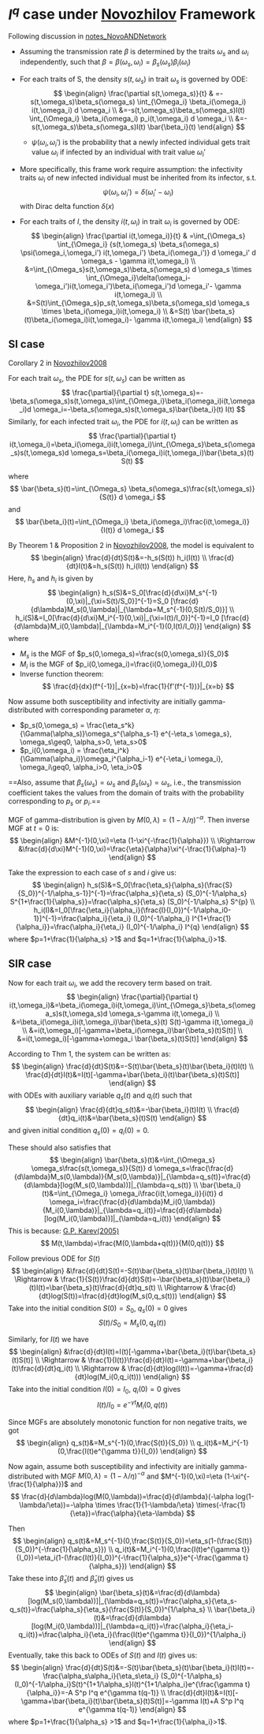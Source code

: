 # $I^q$ case under [Novozhilov](Novozhilov2008.pdf) Framework

Following discussion in [notes_NovoANDNetwork](notes_NovoANDNetwork.Rmd)
-  Assuming the transmission rate $\beta$ is determined by the traits $\omega_s$ and $\omega_i$ independently, such that $\beta=\beta(\omega_s,\omega_i)=\beta_s(\omega_s) \beta_i(\omega_i)$
-   For each traits of S, the density $s(t,\omega_s)$ in trait $\omega_s$ is governed by ODE:
	$$
	\begin{align}
	    \frac{\partial s(t,\omega_s)}{t} & =-s(t,\omega_s)\beta_s(\omega_s) \int_{\Omega_i} \beta_i(\omega_i) i(t,\omega_i) d \omega_i
	    \\
	    &=-s(t,\omega_s)\beta_s(\omega_s)I(t) \int_{\Omega_i} \beta_i(\omega_i) p_i(t,\omega_i) d \omega_i
	    \\
	    &=-s(t,\omega_s)\beta_s(\omega_s)I(t) \bar{\beta_i}(t)
    \end{align}
    $$

	- $\psi(\omega_i,\omega_i')$ is the probability that a newly infected individual gets trait value $\omega_i$ if infected by an individual with trait value $\omega_i'$

- More specifically, this frame work require assumption: the infectivity traits $\omega_i$ of new infected individual must be inherited from its infector, s.t. 
	$$
	\psi(\omega_i,\omega_i')=\delta(\omega_i'-\omega_i)
	$$
with Dirac delta function $\delta(x)$
-   For each traits of $I$, the density $i(t,\omega_i)$ in trait $\omega_i$ is governed by ODE:
$$
\begin{align}
	\frac{\partial i(t,\omega_i)}{t} & =\int_{\Omega_s} \int_{\Omega_i} {s(t,\omega_s) \beta_s(\omega_s) \psi(\omega_i,\omega_i') i(t,\omega_i') \beta_i(\omega_i')} d \omega_i' d \omega_s - \gamma i(t,\omega_i)
	\\
	&=\int_{\Omega_s}s(t,\omega_s)\beta_s(\omega_s) d \omega_s \times \int_{\Omega_i}\delta(\omega_i-\omega_i')i(t,\omega_i')\beta_i(\omega_i')d \omega_i'- \gamma i(t,\omega_i)
	\\
	&=S(t)\int_{\Omega_s}p_s(t,\omega_s)\beta_s(\omega_s)d \omega_s \times \beta_i(\omega_i)i(t,\omega_i)
	\\
	&=S(t) \bar{\beta_s}(t)\beta_i(\omega_i)i(t,\omega_i)- \gamma i(t,\omega_i)
\end{align}
$$

## SI case
Corollary 2 in [Novozhilov2008](Novozhilov2008.pdf)

For each trait $\omega_s$, the PDE for $s(t,\omega_s)$ can be written as
$$
\frac{\partial}{\partial t} s(t,\omega_s)=-\beta_s(\omega_s)s(t,\omega_s)\int_{\Omega_i}\beta_i(\omega_i)i(t,\omega_i)d \omega_i=-\beta_s(\omega_s)s(t,\omega_s)\bar{\beta_i}(t) I(t)
$$
Similarly, for each infected trait $\omega_i$, the PDE for $i(t,\omega_i)$ can be written as 
$$
\frac{\partial}{\partial t} i(t,\omega_i)=\beta_i(\omega_i)i(t,\omega_i)\int_{\Omega_s}\beta_s(\omega_s)s(t,\omega_s)d \omega_s=\beta_i(\omega_i)i(t,\omega_i)\bar{\beta_s}(t) S(t)
$$

where 
$$
\bar{\beta_s}(t)=\int_{\Omega_s} \beta_s(\omega_s)\frac{s(t,\omega_s)}{S(t)} d \omega_i
$$
and
$$
\bar{\beta_i}(t)=\int_{\Omega_i} \beta_i(\omega_i)\frac{i(t,\omega_i)}{I(t)} d \omega_i
$$

By Theorem 1 & Proposition 2 in [Novozhilov2008](Novozhilov2008.pdf), the model is equivalent to 
$$
\begin{align}
	\frac{d}{dt}S(t)&=-h_s(S(t)) h_i(I(t)) 
	\\
	\frac{d}{dt}I(t)&=h_s(S(t)) h_i(I(t))
\end{align}
$$
Here, $h_s$ and $h_i$ is given by 
$$
\begin{align}
	h_s(S)&=S_0[\frac{d}{d\xi}M_s^{-1}(0,\xi)|_{\xi=S(t)/S_0}]^{-1}=S_0 [\frac{d}{d\lambda}M_s(0,\lambda)|_{\lambda=M_s^{-1}(0,S(t)/S_0)}]
	\\
	h_i(S)&=I_0[\frac{d}{d\xi}M_i^{-1}(0,\xi)|_{\xi=I(t)/I_0}]^{-1}=I_0 [\frac{d}{d\lambda}M_i(0,\lambda)|_{\lambda=M_i^{-1}(0,I(t)/I_0)}]
\end{align}
$$
where
- $M_s$ is the MGF of $p_s(0,\omega_s)=\frac{s(0,\omega_s)}{S_0}$
- $M_i$ is the MGF of $p_i(0,\omega_i)=\frac{i(0,\omega_i)}{I_0}$
- Inverse function theorem: 
$$
\frac{d}{dx}(f^{-1})|_{x=b}=\frac{1}{f'(f^{-1})}|_{x=b}
$$

Now assume both susceptibility and infectivity are initially gamma-distributed with corresponding parameter $\alpha$, $\eta$:
- $p_s(0,\omega_s) = \frac{\eta_s^k}{\Gamma(\alpha_s)}\omega_s^{\alpha_s-1} e^{-\eta_s \omega_s}, \omega_s\geq0, \alpha_s>0, \eta_s>0$
- $p_i(0,\omega_i) = \frac{\eta_i^k}{\Gamma(\alpha_i)}\omega_i^{\alpha_i-1} e^{-\eta_i \omega_i}, \omega_i\geq0, \alpha_i>0, \eta_i>0$

==Also, assume that $\beta_s(\omega_s) = \omega_s$ and $\beta_s(\omega_s)=\omega_s$, i.e., the transmission coefficient
takes the values from the domain of traits with the probability corresponding to $p_s$ or $p_i$.==

MGF of gamma-distribution is given by $M(0,\lambda)=(1-\lambda/\eta)^{-\alpha}$. Then inverse MGF at $t=0$ is:
$$
\begin{align}
	&M^{-1}(0,\xi)=\eta (1-\xi^{-\frac{1}{\alpha}})
	\\
	\Rightarrow &\frac{d}{d\xi}M^{-1}(0,\xi)=\frac{\eta}{\alpha}\xi^{-\frac{1}{\alpha}-1}
\end{align}
$$

Take the expression to each case of $s$ and $i$ give us:
$$
\begin{align}
	h_s(S)&=S_0[\frac{\eta_s}{\alpha_s}(\frac{S}{S_0})^{-1/\alpha_s-1}]^{-1}=\frac{\alpha_s}{\eta_s} (S_0)^{-1/\alpha_s} S^{1+\frac{1}{\alpha_s}}=\frac{\alpha_s}{\eta_s} (S_0)^{-1/\alpha_s} S^{p}
\\
	h_i(I)&=I_0[\frac{\eta_i}{\alpha_i}(\frac{I}{I_0})^{-1/\alpha_i0-1}]^{-1}=\frac{\alpha_i}{\eta_i} (I_0)^{-1/\alpha_i} I^{1+\frac{1}{\alpha_i}}=\frac{\alpha_i}{\eta_i} (I_0)^{-1/\alpha_i} I^{q}
\end{align}
$$
where $p=1+\frac{1}{\alpha_s} >1$ and $q=1+\frac{1}{\alpha_i}>1$.

## SIR case
Now for each trait $\omega_i$, we add the recovery term based on trait.
$$
\begin{align}
	\frac{\partial}{\partial t} i(t,\omega_i)&=\beta_i(\omega_i)i(t,\omega_i)\int_{\Omega_s}\beta_s(\omega_s)s(t,\omega_s)d \omega_s-\gamma i(t,\omega_i)
	\\
	&=\beta_i(\omega_i)i(t,\omega_i)\bar{\beta_s}(t) S(t)-\gamma i(t,\omega_i)
	\\
	&=i(t,\omega_i)[-\gamma+\beta_i(\omega_i)\bar{\beta_s}(t)S(t)]
	\\
	&=i(t,\omega_i)[-\gamma+\omega_i \bar{\beta_s}(t)S(t)]
\end{align}
$$

According to Thm 1, the system can be written as:
$$
\begin{align}
	\frac{d}{dt}S(t)&=-S(t)\bar{\beta_s}(t)\bar{\beta_i}(t)I(t)
	\\
	\frac{d}{dt}I(t)&=I(t)[-\gamma+\bar{\beta_i}(t)\bar{\beta_s}(t)S(t)]
\end{align}
$$
with ODEs with auxiliary variable $q_s(t)$ and $q_i(t)$ such that 
$$
\begin{align}
	\frac{d}{dt}q_s(t)&=-\bar{\beta_i}(t)I(t)
	\\
	\frac{d}{dt}q_i(t)&=\bar{\beta_s}(t)S(t)
\end{align}
$$
and given initial condition $q_s(0)=q_i(0)=0$.

These should also satisfies that 
$$
\begin{align}
	\bar{\beta_s}(t)&=\int_{\Omega_s} \omega_s\frac{s(t,\omega_s)}{S(t)} d \omega_s=\frac{\frac{d}{d\lambda}M_s(0,\lambda)}{M_s(0,\lambda)}|_{\lambda=q_s(t)}=\frac{d}{d\lambda}[log(M_s(0,\lambda))]|_{\lambda=q_s(t)}
	\\
	\bar{\beta_i}(t)&=\int_{\Omega_i} \omega_i\frac{i(t,\omega_i)}{i(t)} d \omega_i=\frac{\frac{d}{d\lambda}M_i(0,\lambda)}{M_i(0,\lambda)}|_{\lambda=q_i(t)}=\frac{d}{d\lambda}[log(M_i(0,\lambda))]|_{\lambda=q_i(t)}
\end{align}
$$
This is because: [G.P. Karev(2005)](https://www.aimsciences.org/article/doi/10.3934/proc.2005.2005.487)
$$
M(t,\lambda)=\frac{M(0,\lambda+q(t))}{M(0,q(t))}
$$

Follow previous ODE for $S(t)$
$$
\begin{align}
	&\frac{d}{dt}S(t)=-S(t)\bar{\beta_s}(t)\bar{\beta_i}(t)I(t)
	\\
	\Rightarrow & \frac{1}{S(t)}\frac{d}{dt}S(t)=-\bar{\beta_s}(t)\bar{\beta_i}(t)I(t)=\bar{\beta_s}(t)\frac{d}{dt}q_s(t)
	\\
	\Rightarrow & \frac{d}{dt}log(S(t))=\frac{d}{dt}log(M_s(0,q_s(t)))
\end{align}
$$
Take into the initial condition $S(0)=S_0$, $q_s(0)=0$ gives
$$
S(t)/S_0=M_s(0,q_s(t))
$$

Similarly, for $I(t)$ we have
$$
\begin{align}
	&\frac{d}{dt}I(t)=I(t)[-\gamma+\bar{\beta_i}(t)\bar{\beta_s}(t)S(t)]
	\\
	\Rightarrow & \frac{1}{I(t)}\frac{d}{dt}I(t)=-\gamma+\bar{\beta_i}(t)\frac{d}{dt}q_i(t)
	\\
	\Rightarrow & \frac{d}{dt}log(I(t))=-\gamma+\frac{d}{dt}log(M_i(0,q_i(t)))
\end{align}
$$
Take into the initial condition $I(0)=I_0$, $q_i(0)=0$ gives
$$
I(t)/I_0=e^{-\gamma t}M_i(0,q(t))
$$

Since MGFs are absolutely monotonic function for non negative traits, we got
$$
\begin{align}
	q_s(t)&=M_s^{-1}(0,\frac{S(t)}{S_0})
	\\
	q_i(t)&=M_i^{-1}(0,\frac{I(t)e^{\gamma t}}{I_0})
\end{align}
$$

Now again, assume both susceptibility and infectivity are initially gamma-distributed with MGF $M(0,\lambda)=(1-\lambda/\eta)^{-\alpha}$ and $M^{-1}(0,\xi)=\eta (1-\xi^{-\frac{1}{\alpha}})$
and
$$
\frac{d}{d\lambda}log(M(0,\lambda))=\frac{d}{d\lambda}(-\alpha log(1-\lambda/\eta))=-\alpha \times \frac{1}{1-\lambda/\eta} \times(-\frac{1}{\eta})=\frac{\alpha}{\eta-\lambda}
$$

Then
$$
\begin{align}
	q_s(t)&=M_s^{-1}(0,\frac{S(t)}{S_0})=\eta_s(1-(\frac{S(t)}{S_0})^{-\frac{1}{\alpha_s}})
	\\
	q_i(t)&=M_i^{-1}(0,\frac{I(t)e^{\gamma t}}{I_0})=\eta_i(1-(\frac{I(t)}{I_0})^{-\frac{1}{\alpha_s}}e^{-\frac{\gamma t}{\alpha_s}})
\end{align}
$$
Take these into $\bar\beta_s(t)$ and $\bar\beta_s(t)$ gives us 
$$
\begin{align}
	\bar{\beta_s}(t)&=\frac{d}{d\lambda}[log(M_s(0,\lambda))]|_{\lambda=q_s(t)}=\frac{\alpha_s}{\eta_s-q_s(t)}=\frac{\alpha_s}{\eta_s}(\frac{S(t)}{S_0})^{1/\alpha_s}
	\\
	\bar{\beta_i}(t)&=\frac{d}{d\lambda}[log(M_i(0,\lambda))]|_{\lambda=q_i(t)}=\frac{\alpha_i}{\eta_i-q_i(t)}=\frac{\alpha_i}{\eta_i}(\frac{I(t)e^{\gamma t}}{I_0})^{1/\alpha_i}
\end{align}
$$
Eventually, take this back to ODEs of $S(t)$ and $I(t)$ gives us:
$$
\begin{align}
	\frac{d}{dt}S(t)&=-S(t)\bar{\beta_s}(t)\bar{\beta_i}(t)I(t)=-\frac{\alpha_s\alpha_i}{\eta_s\eta_i}
	(S_0)^{-1/\alpha_s}(I_0)^{-1/\alpha_i}S(t)^{1+1/\alpha_s}I(t)^{1+1/\alpha_i}e^{\frac{\gamma t}{\alpha_i}}=-A S^p I^q e^{\gamma t(q-1)}
	\\
	\frac{d}{dt}I(t)&=I(t)[-\gamma+\bar{\beta_i}(t)\bar{\beta_s}(t)S(t)]=-\gamma I(t)+A S^p I^q e^{\gamma t(q-1)}
\end{align}
$$
where $p=1+\frac{1}{\alpha_s} >1$ and $q=1+\frac{1}{\alpha_i}>1$.